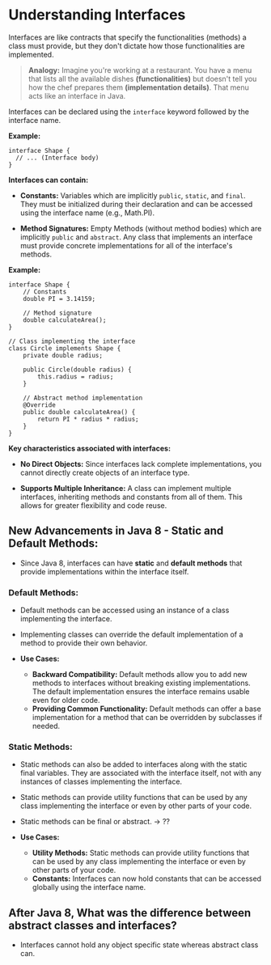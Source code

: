# Understanding Interfaces

Interfaces are like contracts that specify the functionalities (methods) a class must provide, but they don't dictate how those functionalities are implemented.

> **Analogy:** Imagine you're working at a restaurant. You have a menu that lists all the available dishes **(functionalities)** but doesn't tell you how the chef prepares them **(implementation details)**. That menu acts like an interface in Java.

Interfaces can be declared using the `interface` keyword followed by the interface name.

**Example:**

```
interface Shape {
  // ... (Interface body)
}
```

**Interfaces can contain:**

- **Constants:** Variables which are implicitly `public`, `static`, and `final`. They must be initialized during their declaration and can be accessed using the interface name (e.g., Math.PI).

- **Method Signatures:** Empty Methods (without method bodies) which are implicitly `public` and `abstract`. Any class that implements an interface must provide concrete implementations for all of the interface's methods.

**Example:**

```
interface Shape {
    // Constants
    double PI = 3.14159;

    // Method signature
    double calculateArea();
}

// Class implementing the interface
class Circle implements Shape {
    private double radius;

    public Circle(double radius) {
        this.radius = radius;
    }

    // Abstract method implementation
    @Override
    public double calculateArea() {
        return PI * radius * radius;
    }
}
```

**Key characteristics associated with interfaces:**

- **No Direct Objects:** Since interfaces lack complete implementations, you cannot directly create objects of an interface type.

- **Supports Multiple Inheritance:** A class can implement multiple interfaces, inheriting methods and constants from all of them. This allows for greater flexibility and code reuse.

## New Advancements in Java 8 - Static and Default Methods:

- Since Java 8, interfaces can have **static** and **default methods** that provide implementations within the interface itself.

### Default Methods:

- Default methods can be accessed using an instance of a class implementing the interface.

- Implementing classes can override the default implementation of a method to provide their own behavior.

- **Use Cases:**
  - **Backward Compatibility:** Default methods allow you to add new methods to interfaces without breaking existing implementations. The default implementation ensures the interface remains usable even for older code.
  - **Providing Common Functionality:** Default methods can offer a base implementation for a method that can be overridden by subclasses if needed.

### Static Methods:

- Static methods can also be added to interfaces along with the static final variables. They are associated with the interface itself, not with any instances of classes implementing the interface.

- Static methods can provide utility functions that can be used by any class implementing the interface or even by other parts of your code.

- Static methods can be final or abstract. -> ??

- **Use Cases:**
  - **Utility Methods:** Static methods can provide utility functions that can be used by any class implementing the interface or even by other parts of your code.
  - **Constants:** Interfaces can now hold constants that can be accessed globally using the interface name.

## After Java 8, What was the difference between abstract classes and interfaces?

- Interfaces cannot hold any object specific state whereas abstract class can.
